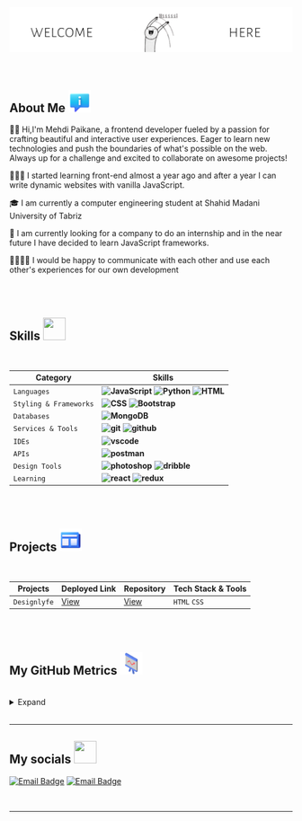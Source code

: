 

<!--
**paikane/paikane** is a ✨ _special_ ✨ repository because its `README.md` (this file) appears on your GitHub profile.

Here are some ideas to get you started:

- 🔭 I’m currently working on ...
- 🌱 I’m currently learning ...
- 👯 I’m looking to collaborate on ...
- 🤔 I’m looking for help with ...
- 💬 Ask me about ...
- 📫 How to reach me: ...
- 😄 Pronouns: ...
- ⚡ Fun fact: ...
-->
**![Banner Image](https://github.com/paikane/paikane/blob/main/banner5.gif?raw=true](https://github.com/paikane/paikane/blob/main/banner5.gif?raw=true))**  
<br/>
<br/>
<h2>About Me <img width="40x" height="40px" src="https://github.com/paikane/paikane/blob/main/icons8-about-94.png?raw=true" /> </h2>
<p>👋🏻 Hi,I'm Mehdi Paikane, a frontend developer fueled by a passion for crafting beautiful and interactive user experiences. Eager to learn new technologies and push the boundaries of what's possible on the web. Always up for a challenge and excited to collaborate on awesome projects!</p>

<p>🧑🏻‍💻 I started learning front-end almost a year ago and after a year I can write dynamic websites with vanilla JavaScript.</p>

<p>🎓 I am currently a computer engineering student at Shahid Madani University of Tabriz</p>

<p>🎯 I am currently looking for a company to do an internship and in the near future I have decided to learn JavaScript frameworks.</p>

<p>🫱🏻‍🫲🏻 I would be happy to communicate with each other and use each other's experiences for our own development</p> 
<br/>
<br/>
<h2>Skills <img width="40x" height="40px" src="https://img.icons8.com/?size=100&id=JotyIGuwYDA8&format=png&color=000000" /> </h2>
<br/>

| Category | Skills |
| --- | --- |
| `Languages` |**![JavaScript](https://img.shields.io/badge/JavaScript-F7DF1E?style=for-the-badge&logo=javascript&logoColor=black)** **![Python](https://img.shields.io/badge/Python-3776AB?style=for-the-badge&logo=python&logoColor=white)** **![HTML](https://img.shields.io/badge/HTML5-E34F26?style=for-the-badge&logo=html5&logoColor=white)** |
| `Styling & Frameworks` | **![CSS](https://img.shields.io/badge/CSS3-1572B6?style=for-the-badge&logo=css3&logoColor=white)** **![Bootstrap](https://img.shields.io/badge/Bootstrap-563D7C?style=for-the-badge&logo=bootstrap&logoColor=white)** |
| `Databases` | **![MongoDB](https://img.shields.io/badge/MongoDB-4EA94B?style=for-the-badge&logo=mongodb&logoColor=white)** |
| `Services & Tools` | **![git](https://img.shields.io/badge/GIT-E44C30?style=for-the-badge&logo=git&logoColor=white)** **![github](	https://img.shields.io/badge/GitHub-100000?style=for-the-badge&logo=github&logoColor=white)** |
| `IDEs` | **![vscode](https://img.shields.io/badge/VS_Code-0078D4?style=for-the-badge&logo=visual%20studio%20code&logoColor=white)** |
| `APIs` | **![postman](https://img.shields.io/badge/POSTMAN-ff6633?style=for-the-badge&logo=postman&logoColor=white)** |
| `Design Tools` | **![photoshop](https://img.shields.io/badge/Adobe%20Photoshop-31A8FF?style=for-the-badge&logo=Adobe%20Photoshop&logoColor=black)** **![dribble](https://img.shields.io/badge/Dribbble-EA4C89?style=for-the-badge&logo=dribbble&logoColor=white)** |
| `Learning` | **![react](https://img.shields.io/badge/React-20232A?style=for-the-badge&logo=react&logoColor=61DAFB)** **![redux](https://img.shields.io/badge/Redux-593D88?style=for-the-badge&logo=redux&logoColor=white)** |
<br/>
<br/>
<h2>Projects <img width="40x" height="40px" src="https://github.com/paikane/paikane/blob/main/icons8-news-94.png?raw=true" /> </h2>
<br/>

| Projects | Deployed Link | Repository | Tech Stack & Tools |
| ----- | --- | --- | ---- |
|`Designlyfe`|[View](readme.com)|[View](readme.com)|`HTML` `CSS`|
<br/>
<br/>
<h2>My GitHub Metrics <img width="40x" height="40px" src="https://github.com/paikane/paikane/blob/main/icons8-statistics-50.png?raw=true" /> </h2>
<br/>

<details>

  <summary>Expand</summary>
<br/>

  | Header 1 | Header 2 |
  | -------- | -------- |
  | ![Anurag's GitHub stats](https://github-readme-stats.vercel.app/api?username=paikane&show_icons=true&theme=transparent)    | ![Top Langs](https://github-readme-stats.vercel.app/api/top-langs/?username=paikane&langs_count=8)   |
  
</details>
<br/>
<hr/>
<h2>My socials <img width="40x" height="40px" src="https://img.icons8.com/?size=100&id=CLuWGSvnuOz9&format=png&color=000000" /> </h2>

[![Email Badge](https://img.shields.io/badge/Gmail-efefef?style=for-the-badge&logo=gmail&logoColor=black)](mailto:m.mehdi.paikane@gmail.com)
[![Email Badge](https://img.shields.io/badge/Telegram-efefef?style=for-the-badge&logo=telegram&logoColor=black)]({t.me/paikane})


<br/>
<hr/>




